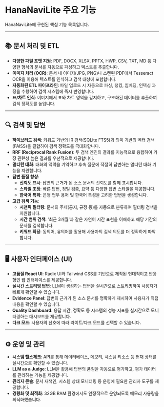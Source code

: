 # HanaNaviLite 주요 기능

HanaNaviLite에 구현된 핵심 기능 목록입니다.

---

## 📚 **문서 처리 및 ETL**

*   **다양한 파일 포맷 지원**: PDF, DOCX, XLSX, PPTX, HWP, CSV, TXT, MD 등 다양한 형식의 문서를 자동으로 파싱하고 텍스트를 추출합니다.
*   **이미지 처리 (OCR)**: 문서 내 이미지(JPG, PNG)나 스캔된 PDF에서 Tesseract OCR을 이용해 텍스트를 인식하고 검색 대상에 포함합니다.
*   **자동화된 ETL 파이프라인**: 파일 업로드 시 자동으로 파싱, 청킹, 임베딩, 인덱싱 과정을 수행하여 검색 시스템에 즉시 반영합니다.
*   **표/차트 인식**: 이미지에서 표와 차트 영역을 감지하고, 구조화된 데이터를 추출하여 검색 정확도를 높입니다.

---

## 🔍 **검색 및 답변**

*   **하이브리드 검색**: 키워드 기반의 IR 검색(SQLite FTS5)과 의미 기반의 벡터 검색(FAISS)을 결합하여 검색 정확도를 극대화합니다.
*   **RRF (Reciprocal Rank Fusion)**: 두 검색 엔진의 결과를 지능적으로 융합하여 가장 관련성 높은 결과를 우선적으로 제공합니다.
*   **멀티턴 대화**: 대화의 맥락을 기억하고 후속 질문에 적절히 답변하는 멀티턴 대화 기능을 지원합니다.
*   **답변 품질 향상**:
    *   **신뢰도 표시**: 답변의 근거가 된 소스 문서의 신뢰도를 함께 표시합니다.
    *   **스타일 조정**: 빠른 답변, 정밀 검증, 요약 등 다양한 답변 스타일을 제공합니다.
    *   **한국어 특화**: 은행 업무 용어 및 한국어 특성을 고려한 답변을 생성합니다.
*   **고급 검색 기능**:
    *   **시맨틱 필터링**: 문서의 주제(공지, 규정 등)를 자동으로 분류하여 필터링 검색을 지원합니다.
    *   **시간 범위 검색**: '최근 3개월'과 같은 자연어 시간 표현을 이해하고 해당 기간의 문서를 검색합니다.
    *   **키워드 확장**: 동의어, 유의어를 활용해 사용자의 검색 의도를 더 정확하게 파악합니다.

---

## 🖥️ **사용자 인터페이스 (UI)**

*   **고품질 React UI**: Radix UI와 Tailwind CSS를 기반으로 제작된 현대적이고 반응형인 웹 인터페이스를 제공합니다.
*   **실시간 스트리밍 답변**: LLM이 생성하는 답변을 실시간으로 스트리밍하여 사용자가 빠르게 확인할 수 있습니다.
*   **Evidence Panel**: 답변의 근거가 된 소스 문서를 명확하게 제시하여 사용자가 직접 내용을 확인할 수 있습니다.
*   **Quality Dashboard**: 응답 시간, 정확도 등 시스템의 성능 지표를 실시간으로 모니터링하는 대시보드를 제공합니다.
*   **다크 모드**: 사용자의 선호에 따라 라이트/다크 모드를 선택할 수 있습니다.

---

## ⚙️ **운영 및 관리**

*   **시스템 헬스체크**: API를 통해 데이터베이스, 메모리, 시스템 리소스 등 현재 상태를 실시간으로 확인할 수 있습니다.
*   **LLM as a Judge**: LLM을 활용해 답변의 품질을 자동으로 평가하고, 평가 데이터를 관리하는 기능을 제공합니다.
*   **관리자 콘솔**: 문서 재색인, 시스템 상태 모니터링 등 운영에 필요한 관리자 도구를 제공합니다.
*   **경량화 및 최적화**: 32GB RAM 환경에서도 안정적으로 운영되도록 메모리 사용량을 최적화했습니다.